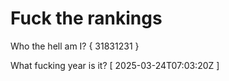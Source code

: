 # Fuck the rankings

Who the hell am I?
{ 31831231 }

What fucking year is it?
[ 2025-03-24T07:03:20Z ]
